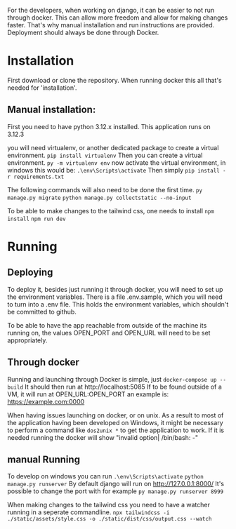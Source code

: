 



For the developers, when working on django, it can be easier to not run through docker. This can allow more
freedom and allow for making changes faster. That's why manual installation and run instructions are
provided. Deployment should always be done through Docker.

# Installation

First download or clone the repository.
When running docker this all that's needed for 'installation'.

## Manual installation:

First you need to have python 3.12.x installed.
This application runs on 3.12.3

you will need virtualenv, or another dedicated package to create a virtual environment.
`pip install virtualenv`
Then you can create a virtual environment.
`py -m virtualenv env`
now activate the virtual environment, in windows this would be:
`.\env\Scripts\activate`
Then simply
`pip install -r requirements.txt`

The following commands will also need to be done the first time.
`py manage.py migrate`
`python manage.py collectstatic --no-input`

To be able to make changes to the tailwind css, one needs to install
`npm install`
`npm run dev`

# Running

## Deploying
To deploy it, besides just running it through docker, you will need to set up
the environment variables. There is a file .env.sample, which you will need to turn into
a .env file. This holds the environment variables, which shouldn't be committed to github.

To be able to have the app reachable from outside of the machine its running on,
the values OPEN_PORT and OPEN_URL will need to be set appropriately.


## Through docker
Running and launching through Docker is simple, just
`docker-compose up --build`
It should then run at http://localhost:5085
If to be found outside of a VM, it will run at OPEN_URL:OPEN_PORT an example is: https://example.com:0000

When having issues launching on docker, or on unix.
As a result to most of the application having been developed on Windows, it might be necessary to
perform a command like `dos2unix *` to get the application to work.
If it is needed running the docker will show 
"invalid option| /bin/bash: -"

## manual Running
To develop on windows you can run 
`.\env\Scripts\activate`
`python manage.py runserver`
By default django will run on http://127.0.0.1:8000/
It's possible to change the port with for example
`py manage.py runserver 8999`

When making changes to the tailwind css you need to have a watcher running in a seperate commandline.
`npx tailwindcss -i ./static/assets/style.css -o ./static/dist/css/output.css --watch`

